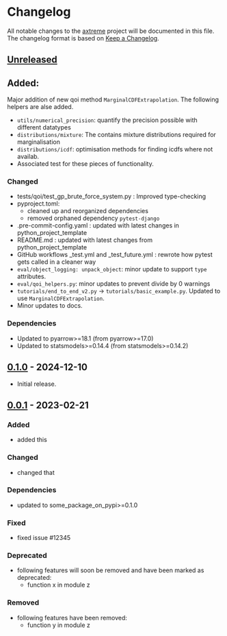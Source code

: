 # Changelog

All notable changes to the [axtreme] project will be documented in this file.<br>
The changelog format is based on [Keep a Changelog](https://keepachangelog.com/en/1.0.0/).

## [Unreleased]

## Added:
Major addition of new qoi method `MarginalCDFExtrapolation`. The following helpers are alse added.
* `utils/numerical_precision`: quantify the precision possible with different datatypes
* `distributions/mixture`: The contains mixture distributions required for marginalisation
* `distributions/icdf`: optimisation methods for finding icdfs where not availab.
* Associated test for these pieces of functionality.

### Changed
* tests/qoi/test_gp_brute_force_system.py : Improved type-checking
* pyproject.toml:
  * cleaned up and reorganized dependencies
  * removed orphaned dependency `pytest-django`
* .pre-commit-config.yaml : updated with latest changes in python_project_template
* README.md : updated with latest changes from python_project_template
* GitHub workflows _test.yml and _test_future.yml : rewrote how pytest gets called in a cleaner way
* `eval/object_logging: unpack_object`: minor update to support `type` attributes.
* `eval/qoi_helpers.py`: minor updates to prevent divide by 0 warnings
* `tutorials/end_to_end_v2.py` -> `tutorials/basic_example.py`. Updated to use `MarginalCDFExtrapolation`.
* Minor updates to docs.


### Dependencies
* Updated to pyarrow>=18.1  (from pyarrow>=17.0)
* Updated to statsmodels>=0.14.4  (from statsmodels>=0.14.2)


## [0.1.0] - 2024-12-10

* Initial release.


## [0.0.1] - 2023-02-21

### Added

* added this

### Changed

* changed that

### Dependencies

* updated to some_package_on_pypi>=0.1.0

### Fixed

* fixed issue #12345

### Deprecated

* following features will soon be removed and have been marked as deprecated:
    * function x in module z

### Removed

* following features have been removed:
    * function y in module z


<!-- Markdown link & img dfn's -->
[unreleased]: https://github.com/dnv-opensource/axtreme/compare/v0.1.0...HEAD
[0.1.0]: https://github.com/dnv-opensource/axtreme/releases/tag/v0.0.1...v0.1.0
[0.0.1]: https://github.com/dnv-opensource/axtreme/releases/tag/v0.0.1
[axtreme]: https://github.com/dnv-opensource/axtreme
